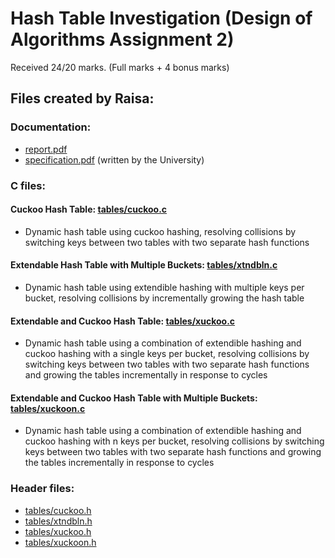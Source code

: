 # Hash Table Investigation (Design of Algorithms Assignment 2)
Received 24/20 marks. (Full marks + 4 bonus marks)

## Files created by Raisa:
### Documentation:
- [report.pdf](https://github.com/raisalitch/HashTableInvestigation/blob/master/report.pdf)
- [specification.pdf](https://github.com/raisalitch/HashTableInvestigation/blob/master/specification.pdf) (written by the University)

### C files:
#### Cuckoo Hash Table: [tables/cuckoo.c](https://github.com/raisalitch/HashTableInvestigation/blob/master/tables/cuckoo.c)
- Dynamic hash table using cuckoo hashing, resolving collisions by switching keys between two tables with two separate hash functions
#### Extendable Hash Table with Multiple Buckets: [tables/xtndbln.c](https://github.com/raisalitch/HashTableInvestigation/blob/master/tables/xtndbln.c)
- Dynamic hash table using extendible hashing with multiple keys per bucket, resolving collisions by incrementally growing the hash table
#### Extendable and Cuckoo Hash Table: [tables/xuckoo.c](https://github.com/raisalitch/HashTableInvestigation/blob/master/tables/xuckoo.c)
- Dynamic hash table using a combination of extendible hashing and cuckoo hashing with a single keys per bucket, resolving collisions by switching keys  between two tables with two separate hash functions and growing the tables incrementally in response to cycles
#### Extendable and Cuckoo Hash Table with Multiple Buckets: [tables/xuckoon.c](https://github.com/raisalitch/HashTableInvestigation/blob/master/tables/xuckoon.c)
- Dynamic hash table using a combination of extendible hashing and cuckoo hashing with n keys per bucket, resolving collisions by switching keys between two tables with two separate hash functions and growing the tables incrementally in response to cycles

### Header files:
- [tables/cuckoo.h](https://github.com/raisalitch/HashTableInvestigation/blob/master/tables/cuckoo.h)
- [tables/xtndbln.h](https://github.com/raisalitch/HashTableInvestigation/blob/master/tables/xtndbln.h)
- [tables/xuckoo.h](https://github.com/raisalitch/HashTableInvestigation/blob/master/tables/xuckoo.h)
- [tables/xuckoon.h](https://github.com/raisalitch/HashTableInvestigation/blob/master/tables/xuckoon.h)
